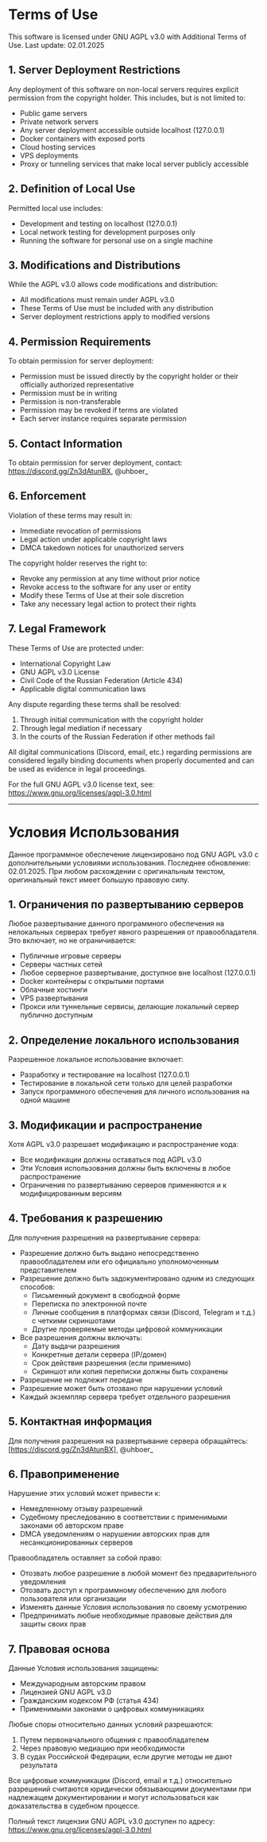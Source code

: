 # Terms of Use

This software is licensed under GNU AGPL v3.0 with Additional Terms of Use. Last update: 02.01.2025

## 1. Server Deployment Restrictions

Any deployment of this software on non-local servers requires explicit permission
from the copyright holder. This includes, but is not limited to:
- Public game servers
- Private network servers
- Any server deployment accessible outside localhost (127.0.0.1)
- Docker containers with exposed ports
- Cloud hosting services
- VPS deployments
- Proxy or tunneling services that make local server publicly accessible

## 2. Definition of Local Use

Permitted local use includes:
- Development and testing on localhost (127.0.0.1)
- Local network testing for development purposes only
- Running the software for personal use on a single machine

## 3. Modifications and Distributions

While the AGPL v3.0 allows code modifications and distribution:
- All modifications must remain under AGPL v3.0
- These Terms of Use must be included with any distribution
- Server deployment restrictions apply to modified versions

## 4. Permission Requirements

To obtain permission for server deployment:
- Permission must be issued directly by the copyright holder or their officially authorized representative
- Permission must be in writing
- Permission is non-transferable
- Permission may be revoked if terms are violated
- Each server instance requires separate permission

## 5. Contact Information
To obtain permission for server deployment, contact: https://discord.gg/Zn3dAtunBX, @uhboer_

## 6. Enforcement

Violation of these terms may result in:
- Immediate revocation of permissions
- Legal action under applicable copyright laws
- DMCA takedown notices for unauthorized servers

The copyright holder reserves the right to:
- Revoke any permission at any time without prior notice
- Revoke access to the software for any user or entity
- Modify these Terms of Use at their sole discretion
- Take any necessary legal action to protect their rights

## 7. Legal Framework

These Terms of Use are protected under:
- International Copyright Law
- GNU AGPL v3.0 License
- Civil Code of the Russian Federation (Article 434)
- Applicable digital communication laws

Any dispute regarding these terms shall be resolved:
1. Through initial communication with the copyright holder
2. Through legal mediation if necessary
3. In the courts of the Russian Federation if other methods fail

All digital communications (Discord, email, etc.) regarding permissions are considered legally binding documents when properly documented and can be used as evidence in legal proceedings.

For the full GNU AGPL v3.0 license text, see:
<https://www.gnu.org/licenses/agpl-3.0.html>

---

# Условия Использования

Данное программное обеспечение лицензировано под GNU AGPL v3.0 с дополнительными условиями использования. Последнее обновление: 02.01.2025. При любом расхождении с оригинальным текстом, оригинальный текст имеет большую правовую силу.

## 1. Ограничения по развертыванию серверов

Любое развертывание данного программного обеспечения на нелокальных серверах требует явного разрешения
от правообладателя. Это включает, но не ограничивается:
- Публичные игровые серверы
- Серверы частных сетей
- Любое серверное развертывание, доступное вне localhost (127.0.0.1)
- Docker контейнеры с открытыми портами
- Облачные хостинги
- VPS развертывания
- Прокси или туннельные сервисы, делающие локальный сервер публично доступным

## 2. Определение локального использования

Разрешенное локальное использование включает:
- Разработку и тестирование на localhost (127.0.0.1)
- Тестирование в локальной сети только для целей разработки
- Запуск программного обеспечения для личного использования на одной машине

## 3. Модификации и распространение

Хотя AGPL v3.0 разрешает модификацию и распространение кода:
- Все модификации должны оставаться под AGPL v3.0
- Эти Условия использования должны быть включены в любое распространение
- Ограничения по развертыванию серверов применяются и к модифицированным версиям

## 4. Требования к разрешению

Для получения разрешения на развертывание сервера:
- Разрешение должно быть выдано непосредственно правообладателем или его официально уполномоченным представителем
- Разрешение должно быть задокументировано одним из следующих способов:
  * Письменный документ в свободной форме
  * Переписка по электронной почте
  * Личные сообщения в платформах связи (Discord, Telegram и т.д.) с четкими скриншотами
  * Другие проверяемые методы цифровой коммуникации
- Все разрешения должны включать:
  * Дату выдачи разрешения
  * Конкретные детали сервера (IP/домен)
  * Срок действия разрешения (если применимо)
  * Скриншот или копия переписки должны быть сохранены
- Разрешение не подлежит передаче
- Разрешение может быть отозвано при нарушении условий
- Каждый экземпляр сервера требует отдельного разрешения

## 5. Контактная информация
Для получения разрешения на развертывание сервера обращайтесь: [https://discord.gg/Zn3dAtunBX], @uhboer_

## 6. Правоприменение

Нарушение этих условий может привести к:
- Немедленному отзыву разрешений
- Судебному преследованию в соответствии с применимыми законами об авторском праве
- DMCA уведомлениям о нарушении авторских прав для несанкционированных серверов

Правообладатель оставляет за собой право:
- Отозвать любое разрешение в любой момент без предварительного уведомления
- Отозвать доступ к программному обеспечению для любого пользователя или организации
- Изменять данные Условия использования по своему усмотрению
- Предпринимать любые необходимые правовые действия для защиты своих прав

## 7. Правовая основа

Данные Условия использования защищены:
- Международным авторским правом
- Лицензией GNU AGPL v3.0
- Гражданским кодексом РФ (статья 434)
- Применимыми законами о цифровых коммуникациях

Любые споры относительно данных условий разрешаются:
1. Путем первоначального общения с правообладателем
2. Через правовую медиацию при необходимости
3. В судах Российской Федерации, если другие методы не дают результата

Все цифровые коммуникации (Discord, email и т.д.) относительно разрешений считаются юридически обязывающими документами при надлежащем документировании и могут использоваться как доказательства в судебном процессе.

Полный текст лицензии GNU AGPL v3.0 доступен по адресу:
<https://www.gnu.org/licenses/agpl-3.0.html>

